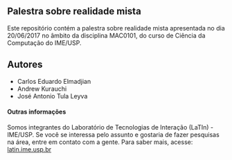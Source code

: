 ## Palestra sobre realidade mista

Este repositório contém a palestra sobre realidade mista apresentada no dia 20/06/2017 no âmbito da disciplina MAC0101, do curso de Ciência da Computação do IME/USP.

## Autores
* Carlos Eduardo Elmadjian
* Andrew Kurauchi
* José Antonio Tula Leyva

#### Outras informações
Somos integrantes do Laboratório de Tecnologias de Interação (LaTIn) - IME/USP. Se você se interessa pelo assunto e gostaria de fazer pesquisas na área, entre em contato com a gente.
Para saber mais, acesse: [latin.ime.usp.br](http://latin.ime.usp.br)
